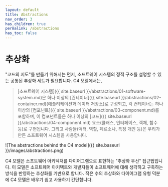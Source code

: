 ```yaml
---
layout: default
title: Abstractions
nav_order: 3
has_children: true
permalink: /abstractions
has_toc: false
---
```


# 추상화

"코드의 지도"를 만들기 위해서는 먼저, 소프트웨어 시스템의 정적 구조를 설명할 수 있는 공통된 추상화 세트가 필요합니다. C4 모델에서는,

> [소프트웨어 시스템]({{ site.baseurl }}/abstractions/01-software-system.md)은
> 하나 이상의 [컨테이너]({{ site.baseurl }}/abstractions/02-container.md)(애플리케이션과 데이터 저장소)로 구성되고,
> 각 컨테이너는 하나 이상의 [컴포넌트]({{ site.baseurl }}/abstractions/03-component.md)를 포함하며, 이 컴포넌트들은
> 하나 이상의 [코드]({{ site.baseurl }}/abstractions/04-component.md) 요소(클래스, 인터페이스, 객체, 함수 등)로 구현됩니다.
> 그리고 사람들(액터, 역할, 페르소나, 특정 개인 등)은 우리가 만든 소프트웨어 시스템을 사용합니다.

![The abstractions behind the C4 model]({{ site.baseurl }}/images/abstractions.png)

C4 모델은 소프트웨어 아키텍처를 다이어그램으로 표현하는 "추상화 우선" 접근법입니다.
이 모델은 소프트웨어 아키텍트와 개발자들이 소프트웨어에 대해 생각하고 구축하는 방식을 반영하는 추상화를 기반으로 합니다. 적은 수의 추상화와 다이어그램 유형 덕분에 C4 모델은 배우기 쉽고 사용하기 간단합니다.
